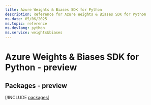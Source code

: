 ```yaml
---
title: Azure Weights & Biases SDK for Python
description: Reference for Azure Weights & Biases SDK for Python
ms.date: 05/06/2025
ms.topic: reference
ms.devlang: python
ms.service: weights&biases
---
```

# Azure Weights & Biases SDK for Python - preview
## Packages - preview
[!INCLUDE [packages](weights-&-biases-index.md)]